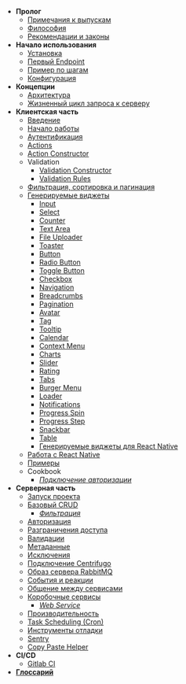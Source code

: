 * **Пролог**
  * [Примечания к выпускам](/v2/prologue/realease_notes.md)
  * [Философия](/v2/prologue/philosophy.md)
  * [Рекомендации и законы](/v2/prologue/recommendations_and_laws.md)
* **Начало использования**
  * [Установка](/v2/getting_started/install.md)
  * [Первый Endpoint](/v2/getting_started/first_endpoint.md)
  * [Пример по шагам](/v2/getting_started/step_by_step.md)
  * [Конфигурация](/v2/getting_started/configuration.md)
* **Концепции**
  * [Архитектура](/v2/concepts/architecture.md)
  * [Жизненный цикл запроса к серверу](/v2/concepts/request_to_server_lifecycle.md)
* **Клиентская часть**
  * [Введение](/v2/client/intro.md)
  * [Начало работы](/v2/client/start.md)
  * [Аутентификация](/v2/client/auth.md)
  * [Actions](/v2/client/actions.md)
  * [Action Constructor](/v2/client/action_constructor.md)
  * Validation
    * [Validation Constructor](/v2/client/validation.md)
    * [Validation Rules](/v2/client/validation_rules.md)
  * [Фильтрация, сортировка и пагинация](/v2/client/filters_orders.md)
  * [Генерируемые виджеты](/v2/client/widgets/start_config.md)
    * [Input](/v2/client/widgets/input.md)
    * [Select](/v2/client/widgets/select.md)
    * [Counter](/v2/client/widgets/counter.md)
    * [Text Area](/v2/client/widgets/text_area.md)
    * [File Uploader](/v2/client/widgets/file_uploader.md)
    * [Toaster](/v2/client/widgets/toaster.md)
    * [Button](/v2/client/widgets/button.md)
    * [Radio Button](/v2/client/widgets/radio.md)
    * [Toggle Button](/v2/client/widgets/toggle.md)
    * [Checkbox](/v2/client/widgets/checkbox.md)
    * [Navigation](/v2/client/widgets/sidebar.md)
    * [Breadcrumbs](/v2/client/widgets/breadcrumbs.md)
    * [Pagination](/v2/client/widgets/pagination.md)
    * [Avatar](/v2/client/widgets/avatar.md)
    * [Tag](/v2/client/widgets/tag.md)
    * [Tooltip](/v2/client/widgets/tooltip.md)
    * [Calendar](/v2/client/widgets/calendar.md)
    * [Context Menu](/v2/client/widgets/context_menu.md)
    * [Charts](/v2/client/widgets/charts.md)
    * [Slider](/v2/client/widgets/slider.md)
    * [Rating](/v2/client/widgets/rating.md)
    * [Tabs](/v2/client/widgets/tabs.md)
    * [Burger Menu](/v2/client/widgets/burger.md)
    * [Loader](/v2/client/widgets/loader.md)
    * [Notifications](/v2/client/widgets/notification.md)
    * [Progress Spin](/v2/client/widgets/progress_spin.md)
    * [Progress Step](/v2/client/widgets/progress_step.md)
    * [Snackbar](/v2/client/widgets/snackbar.md)
    * [Table](/v2/client/widgets/table.md)
    * [Генерируемые виджеты для React Native](/v2/client/widgets/react_native.md)
  * [Работа с React Native](/v2/client/react_native.md)
  * [Примеры](/v2/client/examples.md)
  * Cookbook
    * [*Подключение авторизации*](/v2/client/example_auth.md)
* **Серверная часть**
  * [Запуск проекта](/v2/server/ways_to_start_and_stop_service.md)
  * [Базовый CRUD](/v2/server/crud/index.md)
    * [*Фильтрация*](/v2/server/crud/filters.md)
  * [Авторизация](/v2/server/authorization.md)
  * [Разграничения доступа](/v2/server/access_control.md)
  * [Валидации](/v2/server/validation.md)
  * [Метаданные](/v2/server/metadata.md)
  * [Исключения](/v2/server/exception.md)
  * [Подключение Centrifugo](/v2/server/centrifugo.md)
  * [Образ сервера RabbitMQ](/v2/server/rabbitmq_image.md)
  * [События и реакции](/v2/server/events.md)
  * [Общение между сервисами](/v2/server/services_communication.md)
  * [Коробочные сервисы](/v2)
    * [*Web Service*](/v2/server/services/web_service.md)
  * [Производительность](/v2/server/performance.md)
  * [Task Scheduling (Cron)](/v2/server/task_schedule.md)
  * [Инструменты отладки](/v2/server/logging/debug.md)
  * [Sentry](/v2/server/logging/sentry.md)
  * [Copy Paste Helper](/v2/server/copy_paste_helper.md)
* **CI/CD**
  * [Gitlab CI](/v2/cicd/gitlab_ci/index.md)
* [**Глоссарий**](/_glossary.md)
